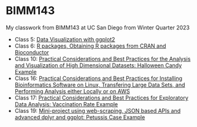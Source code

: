 # BIMM143 

My classwork from BIMM143 at UC San Diego from Winter Quarter 2023 

- Class 5: [Data Visualization with ggplot2](https://github.com/emodolo/bimm143_github/blob/main/class05/class05.md)
- Class 6: [R packages, Obtaining R packages from CRAN and Bioconductor](https://github.com/emodolo/bimm143_github/blob/main/class06/Class06RFunctions.md)
- Class 10: [Practical Considerations and Best Practices for the Analysis and Visualization of High Dimensional Datasets: Halloween Candy Example](https://github.com/emodolo/bimm143_github/blob/main/Class10/Halloween%20Mini-project.md) 
- Class 16: [Practical Considerations and Best Practices for Installing Bioinformatics Software on Linux, Transfering Large Data Sets, and Performing Analysis either Locally or on AWS](https://github.com/emodolo/bimm143_github/blob/main/Class16%20Extra%20Credit/Class16%20Extra%20Credit.md)
- Class 17: [Practical Considerations and Best Practices for Exploratory Data Analysis: Vaccination Rate Example](https://github.com/emodolo/bimm143_github/blob/main/Class17/Class17%20Vaccination%20Mini%20Project.md)  
- Class 19: [Mini-project using web-scraping, JSON based APIs and advanced dplyr and ggplot: Petussis Case Example](https://github.com/emodolo/bimm143_github/blob/main/Class19%20mini-project/Class19.md) 
